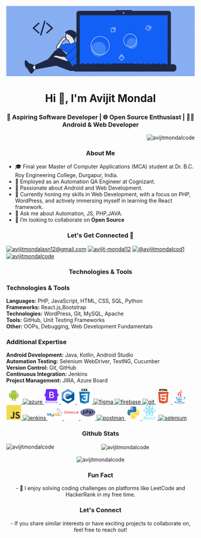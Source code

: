 <!--Start Header-->
 
![logo](https://github.com/avijitmondalcode/avijitmondalcode/blob/main/Red%20and%20black%20Fashion%20Sale%20Facebook%20Cover%20(1).gif)
<h1 align="center">Hi 👋, I'm Avijit Mondal</h1>
<h3 align="center">🌟 Aspiring Software Developer | 🌐 Open Source Enthusiast | 👨‍💻 Android & Web Developer </h3>
<p align="right"> <img src="https://komarev.com/ghpvc/?username=avijitmondalcode&label=Profile%20views&color=0e75b6&style=flat" alt="avijitmondalcode" /> </p>
<!---### Hi there, I'm Avijit Mondal! 👋
👨‍💻 Android & Web Developer | 🌐 Open Source Enthusiast | 📱 Mobile App Enthusiast
### About Me
- 👀 I'm passionate about Android and Web Development.
- 🌱 I am currently learning Web Developemt(PHP) and WordpressI'm currently learning new programming languages and technologies to enhance my skills.
- 💼 Currently working as an Automation QA Engineer at Cognizant.
- 🎓 I hold a Master of Computer Applications degree from Dr.B.C.Roy Engineering College, Durgapur, India.
-->

<!--End Header-->

<!--Start About Me-->
<h3 align="center"> About Me </h3>

- 🎓 Final year Master of Computer Applications (MCA) student at Dr. B.C. Roy Engineering College, Durgapur, India.
- 💼 Employed as an Automation QA Engineer at Cognizant.
- 👀 Passionate about Android and Web Development.
- 🌱 Currently honing my skills in Web Development, with a focus on PHP, WordPress, and actively immersing myself in learning the React framework.
- 💬 Ask me about Automation, JS, PHP,JAVA.
- 👯 I’m looking to collaborate on **Open Source**


<!--END About Me-->

<!--Start Let's Get Connected-->

<h3 align="center">Let's Get Connected 🤝</h3>
<center>
<p align="left">
<a href="mailto:avijitmondalasn12@gmail.com" target="_blank"><img align="center" src="https://upload.wikimedia.org/wikipedia/commons/thumb/7/7e/Gmail_icon_%282020%29.svg/2560px-Gmail_icon_%282020%29.svg.png" alt="avijitmondalasn12@gmail.com" height="30" width="40" /></a>
<a href="https://linkedin.com/in/avijit-mondal12" target="blank"><img align="center" src="https://raw.githubusercontent.com/rahuldkjain/github-profile-readme-generator/master/src/images/icons/Social/linked-in-alt.svg" alt="avijit-mondal12" height="30" width="40" /></a>
<a href="https://www.hackerrank.com/@avijitmondalcod1" target="blank"><img align="center" src="https://raw.githubusercontent.com/rahuldkjain/github-profile-readme-generator/master/src/images/icons/Social/hackerrank.svg" alt="@avijitmondalcod1" height="30" width="40" /></a>
<a href="https://github.com/avijitmondalcode" target="blank"><img align="center" src="https://cdn-icons-png.flaticon.com/512/25/25231.png" alt="avijitmondalcode" height="30" width="40" /></a>
</p>
</center>
<!--
- 📫 Email: avijitmondalasn12@gmail.com
- 💼 LinkedIn: [Avijit Mondal](https://www.linkedin.com/in/avijit-mondal12/)
- 🌐 GitHub: [avijitmondalcode](https://github.com/avijitmondalcode)
-->

<!--END Let's Get Connected-->

<!--Start Technologies & Tools-->
<h3 align="center">Technologies & Tools</h3>

### Technologies & Tools

**Languages:** PHP, JavaScript, HTML, CSS, SQL, Python  
**Frameworks:** React.js,Bootstrap    
**Technologies:** WordPress, Git, MySQL, Apache  
**Tools:** GitHub, Unit Testing Frameworks  
**Other:** OOPs, Debugging, Web Development Fundamentals  

### Additional Expertise

**Android Development:** Java, Kotlin, Android Studio  
**Automation Testing:** Selenium WebDriver, TestNG, Cucumber  
**Version Control:** Git, GitHub  
**Continuous Integration:** Jenkins  
**Project Management:** JIRA, Azure Board


<p align="left"> <a href="https://developer.android.com" target="_blank" rel="noreferrer"> <img src="https://raw.githubusercontent.com/devicons/devicon/master/icons/android/android-original-wordmark.svg" alt="android" width="40" height="40"/> </a> <a href="https://azure.microsoft.com/en-in/" target="_blank" rel="noreferrer"> <img src="https://www.vectorlogo.zone/logos/microsoft_azure/microsoft_azure-icon.svg" alt="azure" width="40" height="40"/> </a> <a href="https://getbootstrap.com" target="_blank" rel="noreferrer"> <img src="https://raw.githubusercontent.com/devicons/devicon/master/icons/bootstrap/bootstrap-plain-wordmark.svg" alt="bootstrap" width="40" height="40"/> </a> <a href="https://www.cprogramming.com/" target="_blank" rel="noreferrer"> <img src="https://raw.githubusercontent.com/devicons/devicon/master/icons/c/c-original.svg" alt="c" width="40" height="40"/> </a> <a href="https://www.w3schools.com/css/" target="_blank" rel="noreferrer"> <img src="https://raw.githubusercontent.com/devicons/devicon/master/icons/css3/css3-original-wordmark.svg" alt="css3" width="40" height="40"/> </a> <a href="https://www.figma.com/" target="_blank" rel="noreferrer"> <img src="https://www.vectorlogo.zone/logos/figma/figma-icon.svg" alt="figma" width="40" height="40"/> </a> <a href="https://firebase.google.com/" target="_blank" rel="noreferrer"> <img src="https://www.vectorlogo.zone/logos/firebase/firebase-icon.svg" alt="firebase" width="40" height="40"/> </a> <a href="https://git-scm.com/" target="_blank" rel="noreferrer"> <img src="https://www.vectorlogo.zone/logos/git-scm/git-scm-icon.svg" alt="git" width="40" height="40"/> </a> <a href="https://www.w3.org/html/" target="_blank" rel="noreferrer"> <img src="https://raw.githubusercontent.com/devicons/devicon/master/icons/html5/html5-original-wordmark.svg" alt="html5" width="40" height="40"/> </a> <a href="https://www.java.com" target="_blank" rel="noreferrer"> <img src="https://raw.githubusercontent.com/devicons/devicon/master/icons/java/java-original.svg" alt="java" width="40" height="40"/> </a> <a href="https://developer.mozilla.org/en-US/docs/Web/JavaScript" target="_blank" rel="noreferrer"> <img src="https://raw.githubusercontent.com/devicons/devicon/master/icons/javascript/javascript-original.svg" alt="javascript" width="40" height="40"/> </a> <a href="https://www.jenkins.io" target="_blank" rel="noreferrer"> <img src="https://www.vectorlogo.zone/logos/jenkins/jenkins-icon.svg" alt="jenkins" width="40" height="40"/> </a> <a href="https://www.mysql.com/" target="_blank" rel="noreferrer"> <img src="https://raw.githubusercontent.com/devicons/devicon/master/icons/mysql/mysql-original-wordmark.svg" alt="mysql" width="40" height="40"/> </a> <a href="https://www.oracle.com/" target="_blank" rel="noreferrer"> <img src="https://raw.githubusercontent.com/devicons/devicon/master/icons/oracle/oracle-original.svg" alt="oracle" width="40" height="40"/> </a> <a href="https://www.php.net" target="_blank" rel="noreferrer"> <img src="https://raw.githubusercontent.com/devicons/devicon/master/icons/php/php-original.svg" alt="php" width="40" height="40"/> </a> <a href="https://postman.com" target="_blank" rel="noreferrer"> <img src="https://www.vectorlogo.zone/logos/getpostman/getpostman-icon.svg" alt="postman" width="40" height="40"/> </a> <a href="https://www.python.org" target="_blank" rel="noreferrer"> <img src="https://raw.githubusercontent.com/devicons/devicon/master/icons/python/python-original.svg" alt="python" width="40" height="40"/> </a> <a href="https://reactjs.org/" target="_blank" rel="noreferrer"> <img src="https://raw.githubusercontent.com/devicons/devicon/master/icons/react/react-original-wordmark.svg" alt="react" width="40" height="40"/> </a> <a href="https://www.selenium.dev" target="_blank" rel="noreferrer"> <img src="https://raw.githubusercontent.com/detain/svg-logos/780f25886640cef088af994181646db2f6b1a3f8/svg/selenium-logo.svg" alt="selenium" width="40" height="40"/> </a> </p>


<!--END Technologies & Tools-->

<!--Start Stats-->
<h3 align="center">Github Stats</h3>
<center>
<p><img align="left" src="https://github-readme-stats.vercel.app/api/top-langs?username=avijitmondalcode&show_icons=true&locale=en&layout=compact" alt="avijitmondalcode" /></p>

<p>&nbsp;<img align="center" src="https://github-readme-stats.vercel.app/api?username=avijitmondalcode&show_icons=true&locale=en" alt="avijitmondalcode" /></p>

<p><center><img align="center" src="https://github-readme-streak-stats.herokuapp.com/?user=avijitmondalcode&" alt="avijitmondalcode" /></center></p>

<!--END Stats-->

<!--Footer-->

<h3 align="center"> Fun Fact </h3>
 - 👀 I enjoy solving coding challenges on platforms like LeetCode and HackerRank in my free time.
<h3 align="center">Let's Connect</h3>
 - If you share similar interests or have exciting projects to collaborate on, feel free to reach out!


